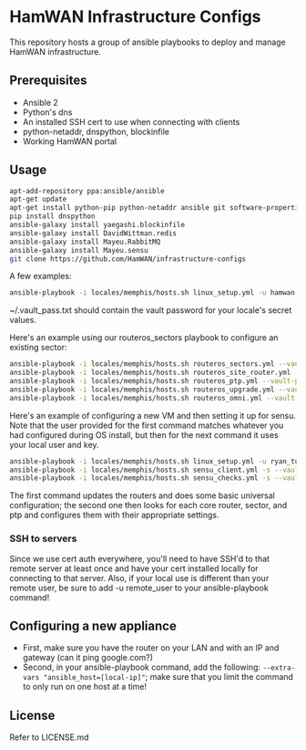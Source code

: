 # HamWAN Infrastructure Configs
This repository hosts a group of ansible playbooks to deploy and manage HamWAN infrastructure.

## Prerequisites
* Ansible 2
* Python's dns
* An installed SSH cert to use when connecting with clients
* python-netaddr, dnspython, blockinfile
* Working HamWAN portal

## Usage
```bash
apt-add-repository ppa:ansible/ansible
apt-get update
apt-get install python-pip python-netaddr ansible git software-properties-common -y
pip install dnspython
ansible-galaxy install yaegashi.blockinfile
ansible-galaxy install DavidWittman.redis
ansible-galaxy install Mayeu.RabbitMQ
ansible-galaxy install Mayeu.sensu
git clone https://github.com/HamWAN/infrastructure-configs
```

A few examples:
```bash
ansible-playbook -i locales/memphis/hosts.sh linux_setup.yml -u hamwan -k -K -s --vault-password-file ~/.vault_pass.txt -vvvv --limit voip.leb.memhamwan.net
```
~/.vault_pass.txt should contain the vault password for your locale's secret values.

Here's an example using our routeros_sectors playbook to configure an existing sector:
```bash
ansible-playbook -i locales/memphis/hosts.sh routeros_sectors.yml --vault-password-file ~/.vault_pass.txt -vvvv --limit omn2.azo.memhamwan.net
ansible-playbook -i locales/memphis/hosts.sh routeros_site_router.yml --vault-password-file ~/.vault_pass.txt -vvvv --limit r1.mno.memhamwan.net
ansible-playbook -i locales/memphis/hosts.sh routeros_ptp.yml --vault-password-file ~/.vault_pass.txt -vvvv --limit ptpleb.hil.memhamwan.net
ansible-playbook -i locales/memphis/hosts.sh routeros_upgrade.yml --vault-password-file ~/.vault_pass.txt -vvvv
ansible-playbook -i locales/memphis/hosts.sh routeros_omni.yml --vault-password-file ~/.vault_pass.txt -vvvv --limit omn1.leb.memhamwan.net
```

Here's an example of configuring a new VM and then setting it up for sensu. Note that the user provided for the first command matches whatever you had configured during OS install, but then for the next command it uses your local user and key.
```bash
ansible-playbook -i locales/memphis/hosts.sh linux_setup.yml -u ryan_turner -k -K -s --vault-password-file ~/.vault_pass.txt -vvvv --limit eden.mno.memhamwan.net
ansible-playbook -i locales/memphis/hosts.sh sensu_client.yml -s --vault-password-file ~/.vault_pass.txt -vvvv --limit eden.mno.memhamwan.net
ansible-playbook -i locales/memphis/hosts.sh sensu_checks.yml -s --vault-password-file ~/.vault_pass.txt -vvvv --limit monitor.mno.memhamwan.net
```
The first command updates the routers and does some basic universal configuration; the second one then looks for each core router, sector, and ptp and configures them with their appropriate settings.

### SSH to servers
Since we use cert auth everywhere, you'll need to have SSH'd to that remote server at least once and have your cert installed locally for connecting to that server. Also, if your local use is different than your remote user, be sure to add -u remote_user to your ansible-playbook command!

## Configuring a new appliance
* First, make sure you have the router on your LAN and with an IP and gateway (can it ping google.com?)
* Second, in your ansible-playbook command, add the following: ```--extra-vars "ansible_host=[local-ip]"```; make sure that you limit the command to only run on one host at a time!

## License
Refer to LICENSE.md
